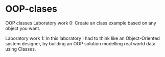 # OOP-clases
OOP classes
Laboratory work 0: 
  Create an class example based on any object you want.

  
Laboratory work 1: 
  In this laboratory I had to think like an Object-Oriented system designer,
  by building an OOP solution modelling real world data using Classes.
